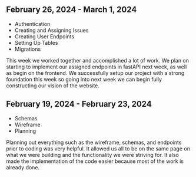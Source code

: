 ## February 26, 2024 - March 1, 2024

-   Authentication
-   Creating and Assigning Issues
-   Creating User Endpoints
-   Setting Up Tables
-   Migrations

This week we worked together and accomplished a lot of work. We plan on starting to implement our assigned endpoints in fastAPI next week, as well as begin on the frontend. We successfully setup our project with a strong foundation this week so going into next week we can begin fully constructing our vision of the website.

## February 19, 2024 - February 23, 2024

-   Schemas
-   Wireframe
-   Planning

Planning out everything such as the wireframe, schemas, and endpoints prior to coding was very helpful. It allowed us all to be on the same page on what we were building and the functionality we were striving for. It also made the implementation of the code easier because most of the work is already done.
